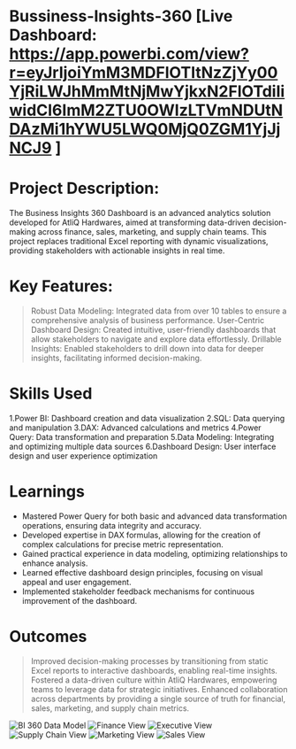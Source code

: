# Bussiness-Insights-360 [Live Dashboard: https://app.powerbi.com/view?r=eyJrIjoiYmM3MDFlOTItNzZjYy00YjRiLWJhMmMtNjMwYjkxN2FlOTdiIiwidCI6ImM2ZTU0OWIzLTVmNDUtNDAzMi1hYWU5LWQ0MjQ0ZGM1YjJjNCJ9 ]

# Project Description:
The Business Insights 360 Dashboard is an advanced analytics solution developed for AtliQ Hardwares, aimed at transforming data-driven decision-making across finance, sales, marketing, and supply chain teams. This project replaces traditional Excel reporting with dynamic visualizations, providing stakeholders with actionable insights in real time.

# Key Features:
> Robust Data Modeling: Integrated data from over 10 tables to ensure a comprehensive analysis of business performance.
> User-Centric Dashboard Design: Created intuitive, user-friendly dashboards that allow stakeholders to navigate and explore data effortlessly.
> Drillable Insights: Enabled stakeholders to drill down into data for deeper insights, facilitating informed decision-making.

# Skills Used
1.Power BI: Dashboard creation and data visualization
2.SQL: Data querying and manipulation
3.DAX: Advanced calculations and metrics
4.Power Query: Data transformation and preparation
5.Data Modeling: Integrating and optimizing multiple data sources
6.Dashboard Design: User interface design and user experience optimization

# Learnings
- Mastered Power Query for both basic and advanced data transformation operations, ensuring data integrity and accuracy.
- Developed expertise in DAX formulas, allowing for the creation of complex calculations for precise metric representation.
- Gained practical experience in data modeling, optimizing relationships to enhance analysis.
- Learned effective dashboard design principles, focusing on visual appeal and user engagement.
- Implemented stakeholder feedback mechanisms for continuous improvement of the dashboard.

# Outcomes
> Improved decision-making processes by transitioning from static Excel reports to interactive dashboards, enabling real-time insights.
> Fostered a data-driven culture within AtliQ Hardwares, empowering teams to leverage data for strategic initiatives.
> Enhanced collaboration across departments by providing a single source of truth for financial, sales, marketing, and supply chain metrics.

![BI 360 Data Model](https://github.com/user-attachments/assets/66a1ddd8-e44b-4c25-b838-a04156521ab1)
![Finance View](https://github.com/user-attachments/assets/913ade79-3a5a-4489-aca1-b923f4f79aec)
![Executive View](https://github.com/user-attachments/assets/7416d509-38c0-4cab-ba3d-460b076a4c56)
![Supply Chain View](https://github.com/user-attachments/assets/db1dfb87-21c5-4323-8675-1a966e4e4f6a)
![Marketing View](https://github.com/user-attachments/assets/cb4d5759-5aff-4516-ab43-9226f5971879)
![Sales View](https://github.com/user-attachments/assets/3c355daf-ae9e-44c0-8f34-bc7e0f0232fc)





